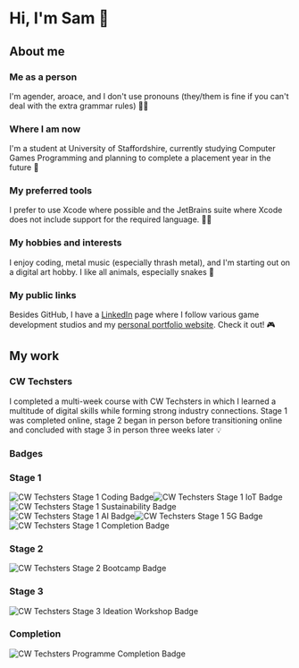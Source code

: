 # Hi, I'm Sam 👋

## About me

### Me as a person
I'm agender, aroace, and I don't use pronouns (they/them is fine if you can't deal with the extra grammar rules) 🏳️‍🌈

### Where I am now
I'm a student at University of Staffordshire, currently studying Computer Games Programming and planning to complete a placement year in the future 📔

### My preferred tools
I prefer to use Xcode where possible and the JetBrains suite where Xcode does not include support for the required language. 🧑‍💻

### My hobbies and interests
I enjoy coding, metal music (especially thrash metal), and I'm starting out on a digital art hobby. I like all animals, especially snakes 🐍

### My public links
Besides GitHub, I have a [LinkedIn](https://www.linkedin.com/in/samson-hart-b69828226) page where I follow various game development studios and my [personal portfolio website](https://samhart.co.uk). Check it out! 🎮

## My work

### CW Techsters
I completed a multi-week course with CW Techsters in which I learned a multitude of digital skills while forming strong industry connections. Stage 1 was completed online, stage 2 began in person before transitioning online and concluded with stage 3 in person three weeks later 💡

### Badges
### Stage 1
![CW Techsters Stage 1 Coding Badge](https://github.com/tofuprogrammer/tofuprogrammer/blob/fab216da232420d4a575aeee64e3ed5696eb0f67/Credly%20badges/CW%20Techsters/Stage%201/cw-techsters-programme-participant-stage-1-explore-coding.png "Coding Badge")![CW Techsters Stage 1 IoT Badge](https://github.com/tofuprogrammer/tofuprogrammer/blob/cd7893bf751e5dc48f9ae9bb4958fdfe4863ca29/Credly%20badges/CW%20Techsters/Stage%201/cw-techsters-programme-participant-stage-1-explore-iot-internet-of-things.png "IoT Badge")![CW Techsters Stage 1 Sustainability Badge](https://github.com/tofuprogrammer/tofuprogrammer/blob/cd7893bf751e5dc48f9ae9bb4958fdfe4863ca29/Credly%20badges/CW%20Techsters/Stage%201/cw-techsters-programme-participant-stage-1-explore-sustainability.png "Sustainability Badge")![CW Techsters Stage 1 AI Badge](https://github.com/tofuprogrammer/tofuprogrammer/blob/5c6db5f2af960d20b96e469b46a872b572ac9a05/Credly%20badges/CW%20Techsters/Stage%201/cw-techsters-programme-participant-stage-1-explore-ai-artificial-intelligence.png "AI Badge")![CW Techsters Stage 1 5G Badge](https://github.com/tofuprogrammer/tofuprogrammer/blob/5c6db5f2af960d20b96e469b46a872b572ac9a05/Credly%20badges/CW%20Techsters/Stage%201/cw-techsters-programme-participant-stage-1-explore-5g.png "5G Badge")![CW Techsters Stage 1 Completion Badge](https://github.com/tofuprogrammer/tofuprogrammer/blob/5c6db5f2af960d20b96e469b46a872b572ac9a05/Credly%20badges/CW%20Techsters/Stage%201/cw-techsters-digital-skills-programme-completion-of-stage-one.png "Completion Badge")
### Stage 2
![CW Techsters Stage 2 Bootcamp Badge](https://github.com/tofuprogrammer/tofuprogrammer/blob/6b8ef7edc4ecc4ce12bed29c876cc0e38b2feb66/Credly%20badges/CW%20Techsters/Stage%202/cw-techsters-digital-skills-programme-stage-2-bootcamp.png "Bootcamp Badge")
### Stage 3
![CW Techsters Stage 3 Ideation Workshop Badge](https://github.com/tofuprogrammer/tofuprogrammer/blob/6b8ef7edc4ecc4ce12bed29c876cc0e38b2feb66/Credly%20badges/CW%20Techsters/Stage%203/cw-techsters-digital-skills-programme-stage-3-ideation-workshop.png "Ideation Workshop Badge")
### Completion
![CW Techsters Programme Completion Badge](https://github.com/tofuprogrammer/tofuprogrammer/blob/6b8ef7edc4ecc4ce12bed29c876cc0e38b2feb66/Credly%20badges/CW%20Techsters/Completion/cw-techsters-completion-of-programme.png "Programme Workshop Badge")
